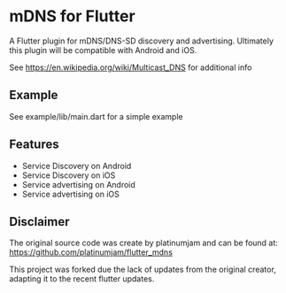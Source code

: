 # mDNS for Flutter

A Flutter plugin for mDNS&#x2F;DNS-SD discovery and advertising.
Ultimately this plugin will be compatible with Android and iOS.

See https://en.wikipedia.org/wiki/Multicast_DNS for additional info

## Example
See example/lib/main.dart for a simple example

## Features
- Service Discovery on Android
- Service Discovery on iOS
- Service advertising on Android
- Service advertising on iOS

## Disclaimer
The original source code was create by platinumjam and can be found at:
https://github.com/platinumjam/flutter_mdns

This project was forked due the lack of updates from the original creator, adapting it
to the recent flutter updates.

